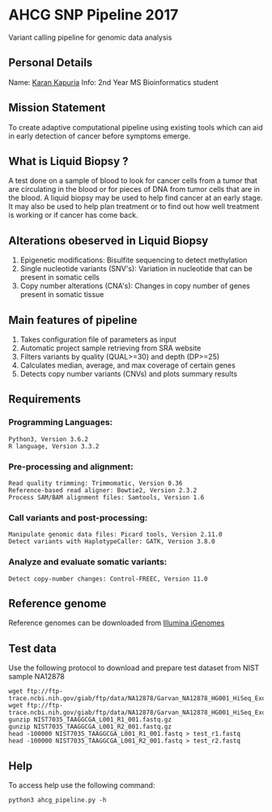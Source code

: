 # AHCG SNP Pipeline 2017 
Variant calling pipeline for genomic data analysis 


## Personal Details
Name: [Karan Kapuria](www.prism.gatech.edu/~kkapuria3)
Info: 2nd Year MS Bioinformatics student

## Mission Statement
To create adaptive computational pipeline using existing tools which can aid in early detection of cancer before symptoms emerge.   

## What is Liquid Biopsy ?
A test done on a sample of blood to look for cancer cells from a tumor that are circulating in the blood or for pieces of DNA from tumor cells that are in the blood. A liquid biopsy may be used to help find cancer at an early stage. It may also be used to help plan treatment or to find out how well treatment is working or if cancer has come back. 

## Alterations obeserved in Liquid Biopsy 
   1. Epigenetic modifications: Bisulfite sequencing to detect methylation
   2. Single nucleotide variants (SNV's): Variation in nucleotide that can be present in somatic cells
   3. Copy number alterations (CNA's): Changes in copy number of genes present in somatic tissue

## Main features of pipeline

   1. Takes configuration file of parameters as input
   2. Automatic project sample retrieving from SRA website
   3. Filters variants by quality (QUAL>=30) and depth (DP>=25)
   4. Calculates median, average, and max coverage of certain genes
   5. Detects copy number variants (CNVs) and plots summary results

## Requirements

### Programming Languages:

    Python3, Version 3.6.2
    R language, Version 3.3.2

### Pre-processing and alignment:

    Read quality trimming: Trimmomatic, Version 0.36
    Reference-based read aligner: Bowtie2, Version 2.3.2
    Process SAM/BAM alignment files: Samtools, Version 1.6

### Call variants and post-processing:

    Manipulate genomic data files: Picard tools, Version 2.11.0
    Detect variants with HaplotypeCaller: GATK, Version 3.8.0

### Analyze and evaluate somatic variants:

    Detect copy-number changes: Control-FREEC, Version 11.0


## Reference genome

Reference genomes can be downloaded from [Illumina iGenomes](http://support.illumina.com/sequencing/sequencing_software/igenome.html)

## Test data

Use the following protocol to download and prepare test dataset from NIST sample NA12878

```{sh}
wget ftp://ftp-trace.ncbi.nih.gov/giab/ftp/data/NA12878/Garvan_NA12878_HG001_HiSeq_Exome/NIST7035_TAAGGCGA_L001_R1_001.fastq.gz
wget ftp://ftp-trace.ncbi.nih.gov/giab/ftp/data/NA12878/Garvan_NA12878_HG001_HiSeq_Exome/NIST7035_TAAGGCGA_L001_R2_001.fastq.gz
gunzip NIST7035_TAAGGCGA_L001_R1_001.fastq.gz
gunzip NIST7035_TAAGGCGA_L001_R2_001.fastq.gz
head -100000 NIST7035_TAAGGCGA_L001_R1_001.fastq > test_r1.fastq
head -100000 NIST7035_TAAGGCGA_L001_R2_001.fastq > test_r2.fastq
```

## Help

To access help use the following command:

```{sh}
python3 ahcg_pipeline.py -h
```
